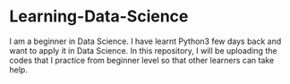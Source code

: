 # Learning-Data-Science
I am a beginner in Data Science. I have learnt Python3 few days back and want to apply it in Data Science.
In this repository, I will be uploading the codes that I practice from beginner level so that other learners can take help.
